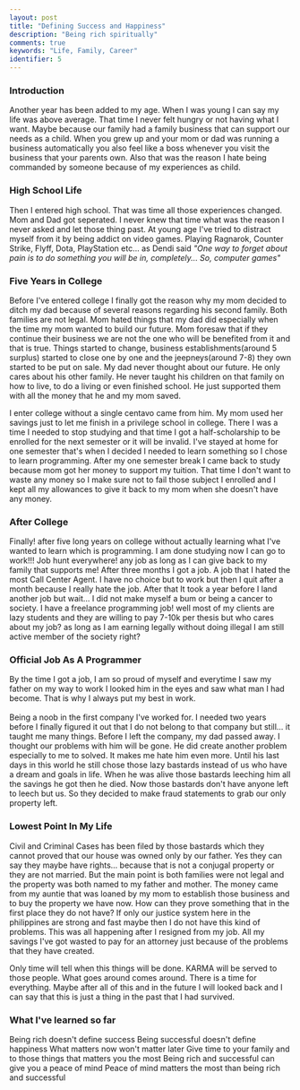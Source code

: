 ```yaml
---
layout: post
title: "Defining Success and Happiness"
description: "Being rich spiritually"
comments: true
keywords: "Life, Family, Career"
identifier: 5
---
```



### Introduction

Another year has been added to my age. When I was young I can say my life was above
average. That time I never felt hungry or not having what I want. Maybe because
our family had a family business that can support our needs as a child. When you 
grew up and your mom or dad was running a business automatically you also feel 
like a boss whenever you visit the business that your parents own. Also that
was the reason I hate being commanded by someone because of my experiences as child.


### High School Life

Then I entered high school. That was time all those experiences changed. Mom and Dad
got seperated. I never knew that time what was the reason I never asked and let those thing past. 
At young age I've tried to distract myself from it by being addict on video games. Playing Ragnarok, Counter Strike, Flyff, Dota, PlayStation etc... as Dendi said <i>"One way to forget about pain is to do something you will be in, completely... So, computer games"</i>


### Five Years in College

Before I've entered college I finally got the reason why my mom decided to ditch my dad
because of several reasons regarding his second family. Both families are not legal.
Mom hated things that my dad did especially when the time my mom wanted to build
our future. Mom foresaw that if they continue their business we are not the one
who will be benefited from it and that is true. Things started to change, business
establishments(around 5 surplus) started to close one by one and the jeepneys(around 7-8) they own started to be put on sale. My dad never thought about our future. He only cares about his other
family. He never taught his children on that family on how to live, to do a living or even finished school. He just supported them with all the money that he and my mom saved.


I enter college without a single centavo came from him. My mom used her savings just to 
let me finish in a privilege school in college. There I was a time I needed to stop
studying and that time I got a half-scholarship to be enrolled for the next semester or it
will be invalid. I've stayed at home for one semester that's when I decided I needed to
learn something so I chose to learn programming. After my one semester break
I came back to study because mom got her money to support my tuition. That
time I don't want to waste any money so I make sure not to fail those subject I enrolled
and I kept all my allowances to give it back to my mom when she doesn't have any money.

### After College

Finally! after five long years on college without actually learning what 
I've wanted to learn which is programming. I am done studying now I can go to work!!! Job hunt everywhere! any job as long as I can give back to my family that supports me! After three months I got a job. A job that I hated the most Call Center Agent. I have no choice but to work but then I quit after a month because I really hate the job. After that It took a year before I land another job but wait... I did not make myself
a bum or being a cancer to society. I have a freelance programming job! well most of my clients are lazy students and they are willing to pay 7-10k per thesis but who cares about my job? as long as I am earning legally without doing illegal I am still active member of the society right?


### Official Job As A Programmer

By the time I got a job, I am so proud of myself and everytime I saw my father on my way to work
I looked him in the eyes and saw what man I had become. That is why I always put my best in work.
<br> <br>
Being a noob in the first company I've worked for. I needed two years before I finally figured it out that
I do not belong to that company but still... it taught me many things. Before I left the company, my dad passed away. I thought our problems with him will be gone. He did create another problem especially to me to solved.
It makes me hate him even more. Until his last days in this world he still chose those lazy bastards instead of us who have a dream and goals in life. When he was alive those bastards leeching him all the
savings he got then he died. Now those bastards don't have anyone left to leech but us. So they decided
to make fraud statements to grab our only property left.


### Lowest Point In My Life

Civil and Criminal Cases has been filed by those bastards which they cannot proved that our house was owned only by our father. Yes they can say they maybe have rights... because that is not a conjugal property or they are not married. But the main point is both families were not legal and the property was both named to my father and mother. The money came from my auntie that was loaned by my mom to establish those business and to buy the property we have now. How can they prove something that in the first place they do not have? If only our justice system here in the philippines are strong and fast maybe then I do not have this kind of problems. This was all happening after I resigned from my job. All my savings I've got wasted to pay for an attorney just because of the problems that they have created.


Only time will tell when this things will be done. KARMA will be served to those people. What goes around comes around. There is a time for everything. Maybe after all of this and in the future I will looked back
and I can say that this is just a thing in the past that I had survived.


### What I've learned so far

Being rich doesn't define success
Being successful doesn't define happiness
What matters now won't matter later
Give time to your family and to those things that matters you the most
Being rich and successful can give you a peace of mind
Peace of mind matters the most than being rich and successful
